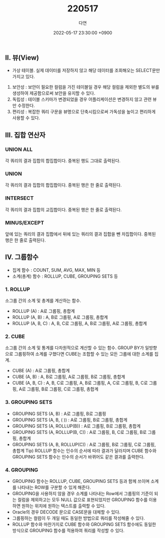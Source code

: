 ﻿---
title: 220517
author: 다연
date: 2022-05-17 23:30:00 +0900
categories: [Study, SQL]
tags: [sql, til, study]
---
## Ⅱ. 뷰(View)
* 가상 테이블. 실제 데이터를 저장하지 않고 해당 데이터를 조회해오는  SELECT문만 가지고 있다.
1. 보안성 : 보안이 필요한 컬럼을 가진 테이블일 경우 해당 컬럼을 제외한 별도의 뷰를 생성하여 제공함으로써 보안을 유지할 수 있다.
2. 독립성 : 테이블 스키마가 변경되었을 경우 어플리케이션은 변경하지 않고 관련 뷰만 수정한다.
3. 편리성 : 복잡한 쿼리 구문을 뷰명으로 단축시킴으로써 가독성을 높이고 편리하게 사용할 수 있다.

## Ⅲ. 집합 연산자
### UNION ALL
각 쿼리의 결과 집합의 합집합이다. 중복된 행도 그대로 출력된다.

### UNION
각 쿼리의 결과 집합의 합집합이다. 중복된 행은 한 줄로 출력된다.

### INTERSECT
각 쿼리의 결과 집합의 교집합이다. 중복된 행은 한 줄로 출력된다.

### MINUS/EXCEPT
앞에 있는 쿼리의 결과 집합에서 뒤에 있는 쿼리의 결과 집합을 뺀 차집합이다. 중복된 행은 한 줄로 출력된다.

## Ⅳ. 그룹함수
* 집계 함수 : COUNT, SUM, AVG, MAX, MIN 등
* 소계(총계) 함수 : ROLLUP, CUBE, GROUPING SETS 등

### 1. ROLLUP
소그룹 간의 소계 및 총계를 계산하는 함수.
* ROLLUP (A) : A로 그룹핑, 총합계
* ROLLUP (A, B) : A, B로 그룹핑, A로 그룹핑, 총합계
* ROLLUP (A, B, C) : A, B, C로 그룹핑, A, B로 그룹핑, A로 그룹핑, 총합계

### 2. CUBE
소그룹 간의 소계 및 통계를 다차원적으로 계산할 수 있는 함수. GROUP BY가 일방향으로 그룹핑하여 소계를 구했다면 CUBE는 조합할 수 있는 모든 그룹에 대한 소계를 집계.
* CUBE (A) : A로 그룹핑, 총합계
* CUBE (A, B) : A, B로 그룹핑, A로 그룹핑, B로 그룹핑, 총합계
* CUBE (A, B, C) : A, B, C로 그룹핑, A, B로 그룹핑, A, C로 그룹핑, B, C로 그룹핑, A로 그룹핑, B로 그룹핑, C로 그룹핑, 총합계

### 3. GROUPING SETS
* GROUPING SETS (A, B) : A로 그룹핑, B로 그룹핑
* GROUPING SETS (A, B, ( )) : A로 그룹핑, B로 그룹핑, 총합계
* GROUPING SETS (A, ROLLUP(B)) : A로 그룹핑, B로 그룹핑, 총합계
* GROUPING SETS (A, ROLLUP(B, C)) : A로 그룹핑, B, C로 그룹핑, B로 그룹핑, 총합계
* GROUPING SETS (A, B, ROLLUP(C)) : A로 그룹핑, B로 그룹핑, C로 그룹핑, 총합계
Tip) ROLLUP 함수는 인수의 순서에 따라 결과가 달라지며 CUBE 함수와 GROUPING SETS 함수는 인수의 순서가 바뀌어도 같은 결과를 출력한다.

### 4. GROUPING
* GROUPING 함수는 ROLLUP, CUBE, GROUPING SETS 등과 함께 쓰이며 소계를 나타내는 ROW를 구분할 수 있게 해준다.
* GROUPING을 사용하지 않을 경우 소계를 나타내는 Row에서 그룹핑의 기준이 되는 컬럼을 제외하고는 모두 NULL 값으로 표현되었지만 GROUPING 함수를 이용하면 원하는 위치에 원하는 텍스트를 출력할 수 있다.
* Oracle의 경우 DECODE 문으로 CASE문을 대체할 수 있다.
* 그룹핑하는 컬럼이 두 개일 때도 동일한 방법으로 쿼리를 작성해줄 수 있다.
* ROLLUP 함수와 마찬가지로 CUBE 함수와 GROUPING SETS 함수에도 동일한 방식으로 GROUPING 함수를 적용하여 쿼리를 작성할 수 있다.
